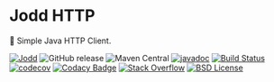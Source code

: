 # Jodd HTTP

🌟 Simple Java HTTP Client.

[![Jodd](https://img.shields.io/badge/>-Jodd-orange)](https://github.com/oblac/jodd)
![GitHub release](https://img.shields.io/github/release/oblac/jodd-http.svg)
![Maven Central](https://img.shields.io/maven-central/v/org.jodd/jodd-http)
[![javadoc](https://javadoc.io/badge2/org.jodd/jodd-http/javadoc.svg)](https://javadoc.io/doc/org.jodd/jodd-http)
[![Build Status](https://img.shields.io/travis/oblac/jodd.svg)](https://travis-ci.org/oblac/jodd-http)
[![codecov](https://codecov.io/gh/oblac/jodd-http/branch/master/graph/badge.svg)](https://codecov.io/gh/oblac/jodd-http)
[![Codacy Badge](https://app.codacy.com/project/badge/Grade/3bcf17e031744b61bdaa71034fe639cf)](https://www.codacy.com/gh/oblac/jodd-http?utm_source=github.com&amp;utm_medium=referral&amp;utm_content=oblac/jodd-http&amp;utm_campaign=Badge_Grade)
[![Stack Overflow](https://img.shields.io/badge/stack%20overflow-jodd-4183C4.svg)](https://stackoverflow.com/questions/tagged/jodd)
[![BSD License](https://img.shields.io/badge/license-BSD--2--Clause-blue.svg)](https://github.com/oblac/jodd-http/blob/master/LICENSE)

